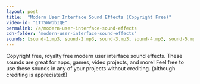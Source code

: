 ```yaml
---
layout: post
title:  "Modern User Interface Sound Effects (Copyright Free)"
video-id: "1TTSWWobIQE"
permalink: /a/modern-user-interface-sound-effects
cdn-folder: "modern-user-interface-sound-effects"
sounds: [sound-1.mp3, sound-2.mp3, sound-3.mp3, sound-4.mp3, sound-5.mp3, sound-6.mp3, sound-7.mp3, sound-8.mp3, sound-9.mp3, sound-10.mp3, sound-11.mp3, sound-12.mp3, sound-13.mp3, sound-14.mp3, sound-15.mp3]
---
```


Copyright free, royalty free modern user interface sound effects. These sounds are great for apps, games, video projects, and more! Feel free to use these sounds in any of your projects without crediting. (although crediting is appreciated!)
